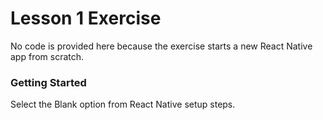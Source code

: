 # Lesson 1 Exercise

No code is provided here because the exercise starts a new React Native app from scratch.

### Getting Started
Select the Blank option from React Native setup steps.
